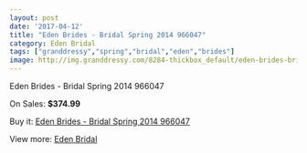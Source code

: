 ```yaml
---
layout: post
date: '2017-04-12'
title: "Eden Brides - Bridal Spring 2014 966047"
category: Eden Bridal
tags: ["granddressy","spring","bridal","eden","brides"]
image: http://img.granddressy.com/8284-thickbox_default/eden-brides-bridal-spring-2014-966047.jpg
---
```

Eden Brides - Bridal Spring 2014 966047

On Sales: **$374.99**
<a href="https://www.granddressy.com/en/eden-bridal/7514-eden-brides-bridal-spring-2014-966047.html"><amp-img layout="responsive" width="600" height="600" src="//img.granddressy.com/8284-thickbox_default/eden-brides-bridal-spring-2014-966047.jpg" alt="Eden Brides - Bridal Spring 2014 966047 0" /></a>

Buy it: [Eden Brides - Bridal Spring 2014 966047](https://www.granddressy.com/en/eden-bridal/7514-eden-brides-bridal-spring-2014-966047.html "Eden Brides - Bridal Spring 2014 966047")

View more: [Eden Bridal](https://www.granddressy.com/en/254-eden-bridal "Eden Bridal")